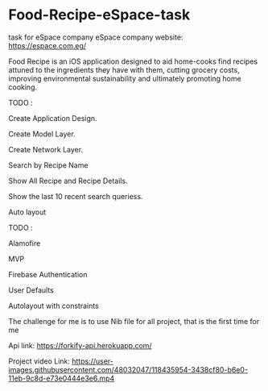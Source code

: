 # Food-Recipe-eSpace-task

task for eSpace company 
eSpace company website: https://espace.com.eg/


Food Recipe is an iOS application designed to aid home-cooks find recipes attuned to the ingredients they have with them, cutting grocery costs, improving environmental sustainability and ultimately promoting home cooking.

TODO :

 Create Application Design.
 
 Create Model Layer.
 
 Create Network Layer.
 
 Search by Recipe Name
 
 Show All Recipe and Recipe Details.
 
 Show the last 10 recent search queriess.
 
 Auto layout
 
 
 
TODO :

 Alamofire
 
 MVP
 
 Firebase Authentication
 
 User Defaults
 
 Autolayout with constraints



The challenge for me is to use Nib file for all project, that is the first time for me



Api link: https://forkify-api.herokuapp.com/

Project video Link: https://user-images.githubusercontent.com/48032047/118435954-3438cf80-b6e0-11eb-9c8d-e73e0444e3e6.mp4




